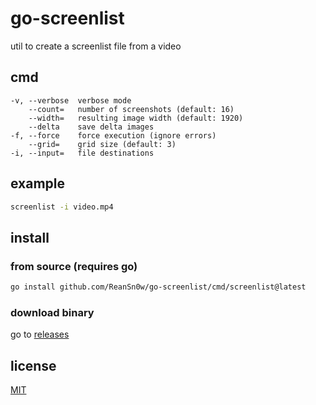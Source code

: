 # go-screenlist

util to create a screenlist file from a video

## cmd
```
-v, --verbose  verbose mode
    --count=   number of screenshots (default: 16)
    --width=   resulting image width (default: 1920)
    --delta    save delta images
-f, --force    force execution (ignore errors)
    --grid=    grid size (default: 3)
-i, --input=   file destinations
```

## example
```bash
screenlist -i video.mp4
```

## install

### from source (requires go)
```bash
go install github.com/ReanSn0w/go-screenlist/cmd/screenlist@latest
```

### download binary
go to [releases](https://github.com/ReanSn0w/go-screenlist/releases)

## license
[MIT](https://github.com/ReanSn0w/go-screenlist/blob/main/LICENSE)